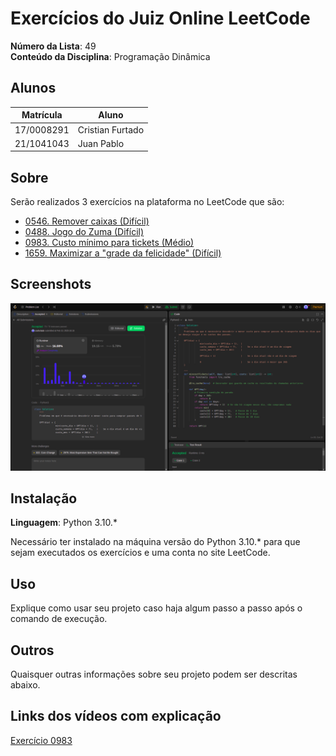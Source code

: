 # Exercícios do Juiz Online LeetCode

**Número da Lista**: 49<br>
**Conteúdo da Disciplina**: Programação Dinâmica<br>

## Alunos
|Matrícula | Aluno |
| -- | -- |
| 17/0008291  |  Cristian Furtado |
| 21/1041043 |  Juan Pablo |

## Sobre 
Serão realizados 3 exercícios na plataforma no LeetCode que são:

- <a href="https://leetcode.com/problems/remove-boxes/description/">0546. Remover caixas (Difícil)</a>
- <a href="https://leetcode.com/problems/zuma-game/description/">0488. Jogo do Zuma (Difícil)</a>
- <a href="https://leetcode.com/problems/minimum-cost-for-tickets/description/">0983. Custo mínimo para tickets (Médio)</a>
- <a href="https://leetcode.com/problems/candy/description/">1659. Maximizar a "grade da felicidade" (Difícil)</a>

## Screenshots
![Aceite do exercício 0983](./imgs/0983_accepted.png "Aceite do exercício 0983")

<!---
![Aceite do exercício 0135](./imgs/0135_accepted.png "Aceite do exercício 0135")

![Aceite o exercício 044](./imgs/044_accepted.jpg "Aceite do exercício 044") -->

## Instalação 
**Linguagem**: Python 3.10.*<br>

Necessário ter instalado na máquina versão do Python 3.10.* para que sejam executados os exercícios e uma conta no site LeetCode.

## Uso 
Explique como usar seu projeto caso haja algum passo a passo após o comando de execução.

## Outros 
Quaisquer outras informações sobre seu projeto podem ser descritas abaixo.

## Links dos vídeos com explicação

[Exercício 0983](https://drive.google.com/file/d/1jG0H57ZWqm7o-TWjh1rlcY97oZD44JEE/view?usp=sharing)
<!-- 
[Exercício 0135]()

[Exercício 044]() -->


